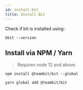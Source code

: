```yaml
---
id: install-bit
title: Install Bit
---
```


Check if bit is installed using:

```shell
bbit --version
```

## Install via NPM / Yarn

> Requires node 12 and above.

```shell title="Install with NPM"
npm install @teambit/bit --global
```

```shell title="Install with Yarn"
yarn global add @teambit/bit
```